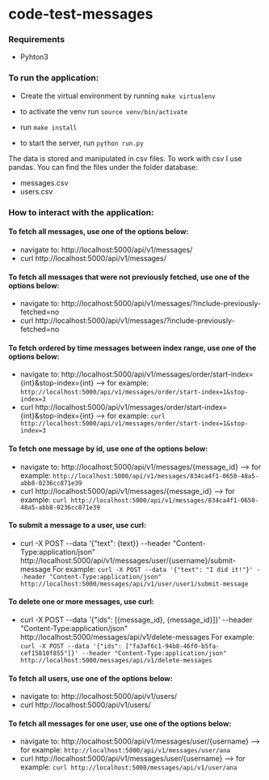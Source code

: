 # code-test-messages

### Requirements
- Pyhton3

### To run the application:
- Create the virtual environment by running `make virtualenv`
- to activate the venv run `source venv/bin/activate`

- run `make install` 
- to start the server, run `python run.py`

The data is stored and manipulated in csv files. To work with csv I use pandas. You can find the files under the folder database:
- messages.csv
- users.csv

### How to interact with the application:

#### To fetch all messages, use one of the options below:
- navigate to: http://localhost:5000/api/v1/messages/
- curl http://localhost:5000/api/v1/messages/

#### To fetch all messages that were not previously fetched, use one of the options below:
- navigate to: http://localhost:5000/api/v1/messages/?include-previously-fetched=no
- curl http://localhost:5000/api/v1/messages/?include-previously-fetched=no

#### To fetch ordered by time messages between index range, use one of the options below:
- navigate to: http://localhost:5000/api/v1/messages/order/start-index={int}&stop-index={int} --> for example: `http://localhost:5000/api/v1/messages/order/start-index=1&stop-index=3`
- curl http://localhost:5000/api/v1/messages/order/start-index={int}&stop-index={int} --> for example: `curl http://localhost:5000/api/v1/messages/order/start-index=1&stop-index=3`

#### To fetch one message by id, use one of the options below:
- navigate to: http://localhost:5000/api/v1/messages/{message_id} --> for example: `http://localhost:5000/api/v1/messages/834ca4f1-0650-48a5-abb8-0236cc871e39`
- curl http://localhost:5000/api/v1/messages/{message_id} --> for example: `curl http://localhost:5000/api/v1/messages/834ca4f1-0650-48a5-abb8-0236cc871e39`

#### To submit a message to a user, use curl:
- curl -X POST --data '{"text": {text}} --header "Content-Type:application/json" http://localhost:5000/api/v1/messages/user/{username}/submit-message
For example: `curl -X POST --data '{"text": "I did it!"}' --header "Content-Type:application/json" http://localhost:5000/messages/api/v1/user/user1/submit-message`

#### To delete one or more messages, use curl:
-  curl -X POST --data '{"ids": [{message_id}, {message_id}]}' --header "Content-Type:application/json" http://localhost:5000/messages/api/v1/delete-messages
For example: `curl -X POST --data '{"ids": ["fa3af6c1-94b8-46f0-b5fa-cef15810f855"]}' --header "Content-Type:application/json" http://localhost:5000/messages/api/v1/delete-messages`

#### To fetch all users, use one of the options below:
- navigate to: http://localhost:5000/api/v1/users/
- curl http://localhost:5000/api/v1/users/

#### To fetch all messages for one user, use one of the options below:
- navigate to: http://localhost:5000/api/v1/messages/user/{username} --> for example: `http://localhost:5000/api/v1/messages/user/ana`
- curl http://localhost:5000/api/v1/messages/user/{username} --> for example: `curl http://localhost:5000/messages/api/v1/user/ana`




